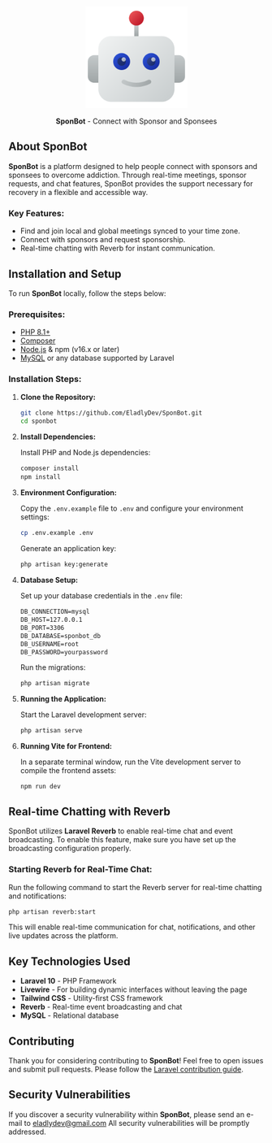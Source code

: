 
<p align="center"><a href="https://laravel.com" target="_blank"><img src="public/images/logo.png" width="200" alt="SponBot Logo"></a></p>

<p align="center">
<b>SponBot</b> - Connect with Sponsor and Sponsees
</p>

## About SponBot

**SponBot** is a platform designed to help people connect with sponsors and sponsees to overcome addiction. Through real-time meetings, sponsor requests, and chat features, SponBot provides the support necessary for recovery in a flexible and accessible way.

### Key Features:

- Find and join local and global meetings synced to your time zone.
- Connect with sponsors and request sponsorship.
- Real-time chatting with Reverb for instant communication.

## Installation and Setup

To run **SponBot** locally, follow the steps below:

### Prerequisites:

- [PHP 8.1+](https://www.php.net/downloads)
- [Composer](https://getcomposer.org/download/)
- [Node.js](https://nodejs.org/) & npm (v16.x or later)
- [MySQL](https://www.mysql.com/) or any database supported by Laravel

### Installation Steps:

1. **Clone the Repository:**

   ```bash
   git clone https://github.com/EladlyDev/SponBot.git
   cd sponbot
   ```
2. **Install Dependencies:**

   Install PHP and Node.js dependencies:

   ```bash
   composer install
   npm install
   ```
3. **Environment Configuration:**

   Copy the `.env.example` file to `.env` and configure your environment settings:

   ```bash
   cp .env.example .env
   ```

   Generate an application key:

   ```bash
   php artisan key:generate
   ```
4. **Database Setup:**

   Set up your database credentials in the `.env` file:

   ```env
   DB_CONNECTION=mysql
   DB_HOST=127.0.0.1
   DB_PORT=3306
   DB_DATABASE=sponbot_db
   DB_USERNAME=root
   DB_PASSWORD=yourpassword
   ```

   Run the migrations:

   ```bash
   php artisan migrate
   ```
5. **Running the Application:**

   Start the Laravel development server:

   ```bash
   php artisan serve
   ```
6. **Running Vite for Frontend:**

   In a separate terminal window, run the Vite development server to compile the frontend assets:

   ```bash
   npm run dev
   ```

## Real-time Chatting with Reverb

SponBot utilizes **Laravel Reverb** to enable real-time chat and event broadcasting. To enable this feature, make sure you have set up the broadcasting configuration properly.

### Starting Reverb for Real-Time Chat:

Run the following command to start the Reverb server for real-time chatting and notifications:

```bash
php artisan reverb:start
```

This will enable real-time communication for chat, notifications, and other live updates across the platform.

## Key Technologies Used

- **Laravel 10** - PHP Framework
- **Livewire** - For building dynamic interfaces without leaving the page
- **Tailwind CSS** - Utility-first CSS framework
- **Reverb** - Real-time event broadcasting and chat
- **MySQL** - Relational database

## Contributing

Thank you for considering contributing to **SponBot**! Feel free to open issues and submit pull requests. Please follow the [Laravel contribution guide](https://laravel.com/docs/contributions).

## Security Vulnerabilities

If you discover a security vulnerability within **SponBot**, please send an e-mail to eladlydev@gmail.com All security vulnerabilities will be promptly addressed.
